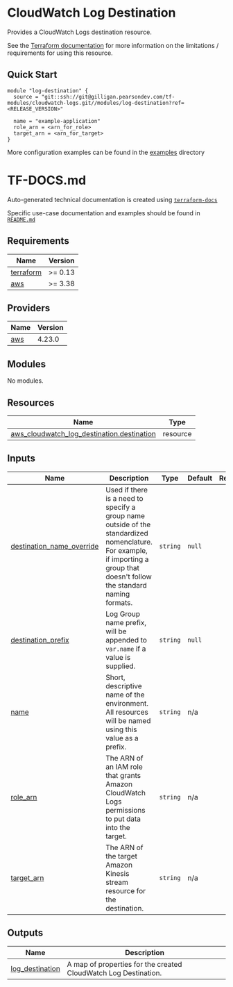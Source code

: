 # CloudWatch Log Destination

Provides a CloudWatch Logs destination resource.

See the [Terraform documentation](https://registry.terraform.io/providers/hashicorp/aws/latest/docs/resources/cloudwatch_log_destination) for more information on the limitations / requirements for using this resource.

## Quick Start

```hcl-terraform
module "log-destination" {
  source = "git::ssh://git@gilligan.pearsondev.com/tf-modules/cloudwatch-logs.git//modules/log-destination?ref=<RELEASE_VERSION>"

  name = "example-application"
  role_arn = <arn_for_role>
  target_arn = <arn_for_target>
}
```

More configuration examples can be found in the [examples](../examples) directory
<!-- BEGINNING OF PRE-COMMIT-TERRAFORM DOCS HOOK -->
# TF-DOCS.md

Auto-generated technical documentation is created using [`terraform-docs`](https://terraform-docs.io/)

Specific use-case documentation and examples should be found in [`README.md`](README.md)

## Requirements

| Name | Version |
|------|---------|
| <a name="requirement_terraform"></a> [terraform](#requirement\_terraform) | >= 0.13 |
| <a name="requirement_aws"></a> [aws](#requirement\_aws) | >= 3.38 |

## Providers

| Name | Version |
|------|---------|
| <a name="provider_aws"></a> [aws](#provider\_aws) | 4.23.0 |

## Modules

No modules.

## Resources

| Name | Type |
|------|------|
| [aws_cloudwatch_log_destination.destination](https://registry.terraform.io/providers/hashicorp/aws/latest/docs/resources/cloudwatch_log_destination) | resource |

## Inputs

| Name | Description | Type | Default | Required |
|------|-------------|------|---------|:--------:|
| <a name="input_destination_name_override"></a> [destination\_name\_override](#input\_destination\_name\_override) | Used if there is a need to specify a group name outside of the standardized nomenclature. For example, if importing a group that doesn't follow the standard naming formats. | `string` | `null` | no |
| <a name="input_destination_prefix"></a> [destination\_prefix](#input\_destination\_prefix) | Log Group name prefix, will be appended to `var.name` if a value is supplied. | `string` | `null` | no |
| <a name="input_name"></a> [name](#input\_name) | Short, descriptive name of the environment. All resources will be named using this value as a prefix. | `string` | n/a | yes |
| <a name="input_role_arn"></a> [role\_arn](#input\_role\_arn) | The ARN of an IAM role that grants Amazon CloudWatch Logs permissions to put data into the target. | `string` | n/a | yes |
| <a name="input_target_arn"></a> [target\_arn](#input\_target\_arn) | The ARN of the target Amazon Kinesis stream resource for the destination. | `string` | n/a | yes |

## Outputs

| Name | Description |
|------|-------------|
| <a name="output_log_destination"></a> [log\_destination](#output\_log\_destination) | A map of properties for the created CloudWatch Log Destination. |
<!-- END OF PRE-COMMIT-TERRAFORM DOCS HOOK -->
